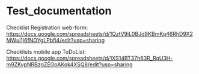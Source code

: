 # Test_documentation

Checklist Registration web-form:
https://docs.google.com/spreadsheets/d/1QztV9iL0BJd8KBmKq46RhD9X2MWui1j6fNOYgLPbfi4/edit?usp=sharing

Checklists mobile app ToDoList:
https://docs.google.com/spreadsheets/d/1XS14BT37h63R_RqU3H-m9ZKvpNRBzgZEGpAKqk4XSQ8/edit?usp=sharing
